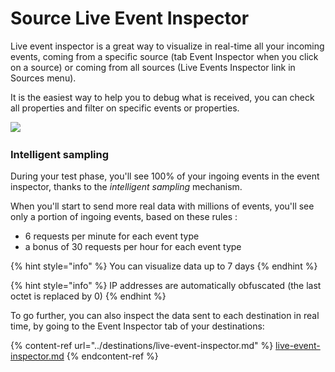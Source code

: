 # Source Live Event Inspector

Live event inspector is a great way to visualize in real-time all your incoming events, coming from a specific source (tab Event Inspector when you click on a source) or coming from all sources (Live Events Inspector link in Sources menu).

It is the easiest way to help you to debug what is received, you can check all properties and filter on specific events or properties.

![](<../../.gitbook/assets/Capture d’écran 2022-08-03 à 14.47.30.png>)

### Intelligent sampling

During your test phase, you'll see 100% of your ingoing events in the event inspector, thanks to the _intelligent sampling_ mechanism.

When you'll start to send more real data with millions of events, you'll see only a portion of ingoing events, based on these rules :&#x20;

* 6 requests per minute for each event type
* a bonus of 30 requests per hour for each event type

{% hint style="info" %}
You can visualize data up to 7 days
{% endhint %}

{% hint style="info" %}
IP addresses are automatically obfuscated (the last octet is replaced by 0)
{% endhint %}

To go further, you can also inspect the data sent to each destination in real time, by going to the Event Inspector tab of your destinations:

{% content-ref url="../destinations/live-event-inspector.md" %}
[live-event-inspector.md](../destinations/live-event-inspector.md)
{% endcontent-ref %}

